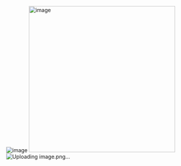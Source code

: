 ![image](https://github.com/user-attachments/assets/3c91e982-dddb-40dc-820a-5584db8a99a3)
<img width="389" alt="image" src="https://github.com/user-attachments/assets/328838c5-6f19-499e-b4fa-9c5aeb95475d" />
![Uploading image.png…]()
